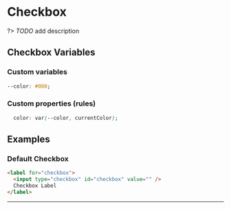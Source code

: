 # Checkbox

?&gt;  _TODO_ add description

## Checkbox Variables

### Custom variables

```css
--color: #000;
```

### Custom properties (rules)

```css
  color: var(--color, currentColor);
```

## Examples

### Default Checkbox

```html preview
<label for="checkbox">
  <input type="checkbox" id="checkbox" value="" />
  Checkbox Label
</label>
```

----
